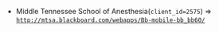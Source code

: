  - Middle Tennessee School of Anesthesia(`client_id=2575`) => [`http://mtsa.blackboard.com/webapps/Bb-mobile-bb_bb60/`](http://mtsa.blackboard.com/webapps/Bb-mobile-bb_bb60/)
